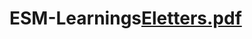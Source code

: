 # ESM-Learnings[Eletters.pdf](https://github.com/pksenu1998/ESM-Learnings/files/9807283/Eletters.pdf)
